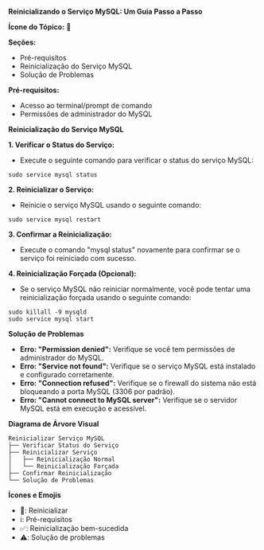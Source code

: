 **Reinicializando o Serviço MySQL: Um Guia Passo a Passo**

**Ícone do Tópico:** 🔄

**Seções:**

- Pré-requisitos
- Reinicialização do Serviço MySQL
- Solução de Problemas

**Pré-requisitos:**

- Acesso ao terminal/prompt de comando
- Permissões de administrador do MySQL

**Reinicialização do Serviço MySQL**

**1. Verificar o Status do Serviço:**

- Execute o seguinte comando para verificar o status do serviço MySQL:

```
sudo service mysql status
```

**2. Reinicializar o Serviço:**

- Reinicie o serviço MySQL usando o seguinte comando:

```
sudo service mysql restart
```

**3. Confirmar a Reinicialização:**

- Execute o comando "mysql status" novamente para confirmar se o serviço foi reiniciado com sucesso.

**4. Reinicialização Forçada (Opcional):**

- Se o serviço MySQL não reiniciar normalmente, você pode tentar uma reinicialização forçada usando o seguinte comando:

```
sudo killall -9 mysqld
sudo service mysql start
```

**Solução de Problemas**

- **Erro: "Permission denied":** Verifique se você tem permissões de administrador do MySQL.
- **Erro: "Service not found":** Verifique se o serviço MySQL está instalado e configurado corretamente.
- **Erro: "Connection refused":** Verifique se o firewall do sistema não está bloqueando a porta MySQL (3306 por padrão).
- **Erro: "Cannot connect to MySQL server":** Verifique se o servidor MySQL está em execução e acessível.

**Diagrama de Árvore Visual**

```
Reinicializar Serviço MySQL
├── Verificar Status do Serviço
├── Reinicializar Serviço
│   ├── Reinicialização Normal
│   └── Reinicialização Forçada
├── Confirmar Reinicialização
└── Solução de Problemas
```

**Ícones e Emojis**

- 🔄: Reinicializar
- ℹ️: Pré-requisitos
- ✅: Reinicialização bem-sucedida
- ⚠️: Solução de problemas